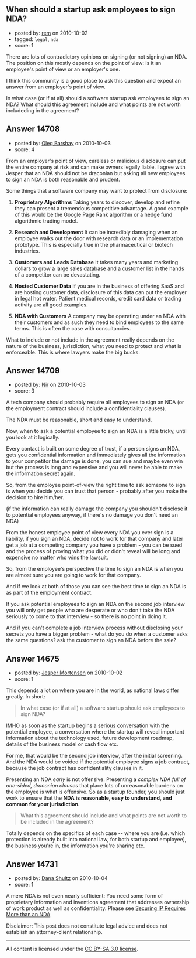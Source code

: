 ## When should a startup ask employees to sign NDA?

- posted by: [rem](https://stackexchange.com/users/-1/2715-rem) on 2010-10-02
- tagged: `legal`, `nda`
- score: 1

There are lots of contradictory opinions on signing (or not signing) an NDA. The position on this mostly depends on the point of view: is it an employee's point of view or an employer's one.

I think this community is a good place to ask this question and expect an answer from an employer's point of view.

In what case (or if at all) should a software startup ask employees to sign an NDA? What should this agreement include and what points are not worth includeding in the agreement?



## Answer 14708

- posted by: [Oleg Barshay](https://stackexchange.com/users/-1/1098-oleg-barshay) on 2010-10-03
- score: 4

From an employer's point of view, careless or malicious disclosure can put the entire company at risk and can make owners legally liable.  I agree with Jesper that an NDA should not be draconian but asking all new employees to sign an NDA is both reasonable and prudent.  

Some things that a software company may want to protect from disclosure: 

1. **Proprietary Algorithms** Taking years to discover, develop and refine they can present a tremendous competitive advantage.  A good example of this would be the Google Page Rank algorithm or a hedge fund algorithmic trading model.

2. **Research and Development** It can be incredibly damaging when an employee walks out the door with research data or an implementation prototype.  This is especially true in the pharmaceutical or biotech industries.

3. **Customers and Leads Database** It takes many years and marketing dollars to grow a large sales database and a customer list in the hands of a competitor can be devastating.  

4. **Hosted Customer Data** If you are in the business of offering SaaS and are hosting customer data, disclosure of this data can put the employer in legal hot water.  Patient medical records, credit card data or trading activity are all good examples.

5. **NDA with Customers** A company may be operating under an NDA with their customers and as such they need to bind employees to the same terms.  This is often the case with consultancies.

What to include or not include in the agreement really depends on the nature of the business, jurisdiction, what you need to protect and what is enforceable.  This is where lawyers make the big bucks.


## Answer 14709

- posted by: [Nir](https://stackexchange.com/users/-1/4237-nir) on 2010-10-03
- score: 3

A tech company should probably require all employees to sign an NDA (or the employment contract should include a confidentiality clauses).

The NDA must be reasonable, short and easy to understand.

Now, when to ask a potential employee to sign an NDA is a little tricky, until you look at it logically.

Every contact is built on some degree of trust, if a person signs an NDA, gets you confidential information and immediately gives all the information to your competitor the damage is done, you can sue and maybe even win but the process is long and expensive and you will never be able to make the information secret again.

So, from the employee point-of-view the right time to ask someone to sign is when you decide you can trust that person - probably after you make the decision to hire him/her.

(if the information can really damage the company you shouldn't disclose it to potential employees anyway, if there's no damage you don't need an NDA)

From the honest employee point of view every NDA you ever sign is a liability, if you sign an NDA, decide not to work for that company and later get a job at a competing company you have a problem - you can be sued and the process of proving what you did or didn't reveal will be long and expensive no matter who wins the lawsuit.

So, from the employee's perspective the time to sign an NDA is when you are almost sure you are going to work for that company.

And if we look at both of those you can see the best time to sign an NDA is as part of the employment contract.

If you ask potential employees to sign an NDA on the second job interview you will only get people who are desperate or who don't take the NDA seriously to come to that interview - so there is no point in doing it.

And if you can't complete a job interview process without disclosing your secrets you have a bigger problem - what do you do when a customer asks the same questions? ask the customer to sign an NDA before the sale?


## Answer 14675

- posted by: [Jesper Mortensen](https://stackexchange.com/users/-1/1261-jesper-mortensen) on 2010-10-02
- score: 1

This depends a lot on where you are in the world, as national laws differ greatly. In short:

> In what case (or if at all) a software startup should ask employees to sign NDA?

IMHO as soon as the startup begins a serious conversation with the potential employee, a conversation where the startup will reveal important information about the technology used, future development roadmap, details of the business model or cash flow etc.

For me, that would be the second job interview, after the initial screening. And the NDA would be voided if the potential employee signs a job contract, because the job contract has confidentiality clauses in it.

Presenting an NDA *early* is not offensive. Presenting a *complex NDA full of one-sided, draconian clauses* that place lots of unreasonable burdens on the employee is what is offensive. So as a startup founder, you should just work to ensure that the **NDA is reasonable, easy to understand, and common for your jurisdiction.**

> What this agreement should include and what points are not worth to be included in the agreement?

Totally depends on the specifics of each case -- where you are (i.e. which protection is already built into national law, for both startup and employee), the business you're in, the information you're sharing etc.


## Answer 14731

- posted by: [Dana Shultz](https://stackexchange.com/users/-1/1841-dana-shultz) on 2010-10-04
- score: 1

<p>A mere NDA is not even nearly sufficient: You need some form of proprietary information and inventions agreement that addresses ownership of work product as well as confidentiality. Please see <a href="http://dana.sh/b3cHIb" rel="nofollow">Securing IP Requires More than an NDA</a>.</p>

<p>Disclaimer: This post does not constitute legal advice and does not establish an attorney-client relationship.</p>




---

All content is licensed under the [CC BY-SA 3.0 license](https://creativecommons.org/licenses/by-sa/3.0/).
